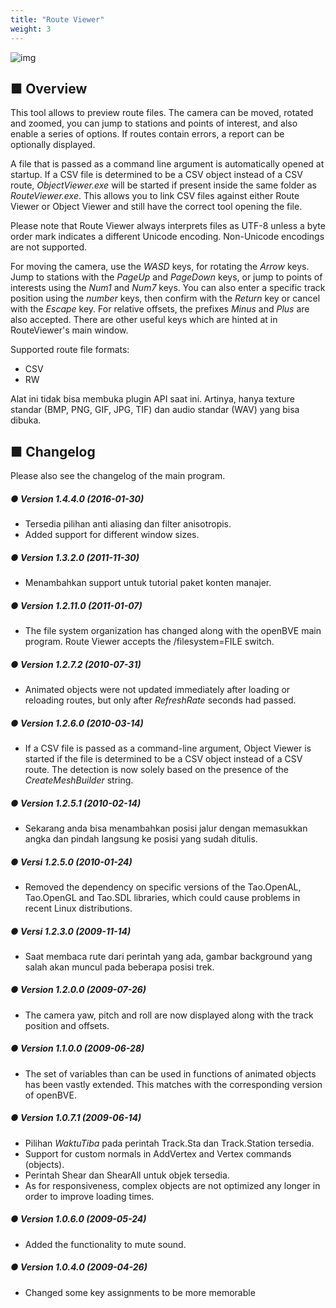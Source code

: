 ```yaml
---
title: "Route Viewer"
weight: 3
---
```

![img](/images/tool_routeviewer_screenshot_1.png)

## ■ Overview

This tool allows to preview route files. The camera can be moved, rotated and zoomed, you can jump to stations and points of interest, and also enable a series of options. If routes contain errors, a report can be optionally displayed.

A file that is passed as a command line argument is automatically opened at startup. If a CSV file is determined to be a CSV object instead of a CSV route, *ObjectViewer.exe* will be started if present inside the same folder as *RouteViewer.exe*. This allows you to link CSV files against either Route Viewer or Object Viewer and still have the correct tool opening the file.

Please note that Route Viewer always interprets files as UTF-8 unless a byte order mark indicates a different Unicode encoding. Non-Unicode encodings are not supported.

For moving the camera, use the *WASD* keys, for rotating the *Arrow* keys. Jump to stations with the *PageUp* and *PageDown* keys, or jump to points of interests using the *Num1* and *Num7* keys. You can also enter a specific track position using the *number* keys, then confirm with the *Return* key or cancel with the *Escape* key. For relative offsets, the prefixes *Minus* and *Plus* are also accepted. There are other useful keys which are hinted at in RouteViewer's main window.

Supported route file formats:

- CSV
- RW

Alat ini tidak bisa membuka plugin API saat ini. Artinya, hanya texture standar (BMP, PNG, GIF, JPG, TIF) dan audio standar (WAV) yang bisa dibuka.

## ■ Changelog

Please also see the changelog of the main program.

##### ● Version 1.4.4.0 (2016-01-30)

- Tersedia pilihan anti aliasing dan filter anisotropis.
- Added support for different window sizes. 

##### ● Version 1.3.2.0 (2011-11-30)

- Menambahkan support untuk tutorial paket konten manajer.

##### ● Version 1.2.11.0 (2011-01-07)

- The file system organization has changed along with the openBVE main program. Route Viewer accepts the /filesystem=FILE switch.

##### ● Version 1.2.7.2 (2010-07-31)

- Animated objects were not updated immediately after loading or reloading routes, but only after *RefreshRate* seconds had passed.

##### ● Version 1.2.6.0 (2010-03-14)

- If a CSV file is passed as a command-line argument, Object Viewer is started if the file is determined to be a CSV object instead of a CSV route. The detection is now solely based on the presence of the *CreateMeshBuilder* string.

##### ● Version 1.2.5.1 (2010-02-14)

- Sekarang anda bisa menambahkan posisi jalur dengan memasukkan angka dan pindah langsung ke posisi yang sudah ditulis.

##### ● Versi 1.2.5.0 (2010-01-24)

- Removed the dependency on specific versions of the Tao.OpenAL, Tao.OpenGL and Tao.SDL libraries, which could cause problems in recent Linux distributions.

##### ● Versi 1.2.3.0 (2009-11-14)

- Saat membaca rute dari perintah yang ada, gambar background yang salah akan muncul pada beberapa posisi trek.

##### ● Version 1.2.0.0 (2009-07-26)

- The camera yaw, pitch and roll are now displayed along with the track position and offsets.

##### ● Version 1.1.0.0 (2009-06-28)

- The set of variables than can be used in functions of animated objects has been vastly extended. This matches with the corresponding version of openBVE.

##### ● Version 1.0.7.1 (2009-06-14)

- Pilihan *WaktuTiba* pada perintah Track.Sta dan Track.Station tersedia.
- Support for custom normals in AddVertex and Vertex commands (objects).
- Perintah Shear dan ShearAll untuk objek tersedia.
- As for responsiveness, complex objects are not optimized any longer in order to improve loading times.

##### ● Version 1.0.6.0 (2009-05-24)

- Added the functionality to mute sound.  

##### ● Version 1.0.4.0 (2009-04-26)

- Changed some key assignments to be more memorable  
